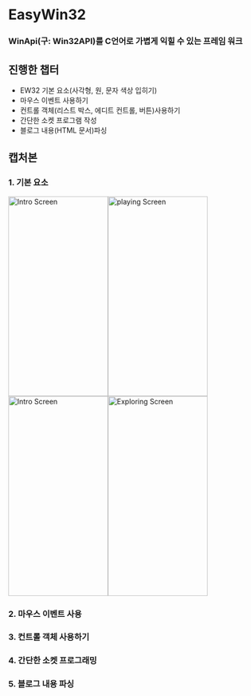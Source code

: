 # EasyWin32 
### WinApi(구: Win32API)를 C언어로 가볍게 익힐 수 있는 프레임 워크

## 진행한 챕터
* EW32 기본 요소(사각형, 원, 문자 색상 입히기)
* 마우스 이벤트 사용하기
* 컨트롤 객체(리스트 박스, 에디트 컨트롤, 버튼)사용하기
* 간단한 소켓 프로그램 작성
* 블로그 내용(HTML 문서)파싱

## 캡처본
### 1. 기본 요소
<img src="GameStart.png" alt="Intro Screen" width="200px" height="400px"><img src="Playing.png" alt="playing Screen" width="200px" height="400px"><img src="playing.png" alt="Intro Screen" width="200px" height="400px"><img src="exploring.png" alt="Exploring Screen" width="200px" height="400px">
### 2. 마우스 이벤트 사용


### 3. 컨트롤 객체 사용하기


### 4. 간단한 소켓 프로그래밍


### 5. 블로그 내용 파싱




 
